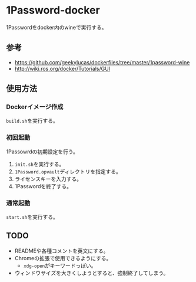 # 1Password-docker
1Passwordをdocker内のwineで実行する。

## 参考
* https://github.com/geekylucas/dockerfiles/tree/master/1password-wine
* http://wiki.ros.org/docker/Tutorials/GUI

## 使用方法
### Dockerイメージ作成
`build.sh`を実行する。

### 初回起動
1Passowrdの初期設定を行う。

1. `init.sh`を実行する。
1. `1Password.opvault`ディレクトリを指定する。
1. ライセンスキーを入力する。
1. 1Passwordを終了する。

### 通常起動
`start.sh`を実行する。

## TODO
* READMEや各種コメントを英文にする。
* Chromeの拡張で使用できるようにする。
    * `xdg-open`がキーワードっぽい。
* ウィンドウサイズを大きくしようとすると、強制終了してしまう。
